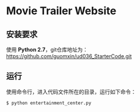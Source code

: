 # Movie Trailer Website

## 安装要求
使用 **Python 2.7**，git仓库地址为：
https://github.com/guomxin/ud036_StarterCode.git

## 运行
使用命令行，进入代码文件所在的目录，运行如下命令：
```bash
$ python entertainment_center.py
```
